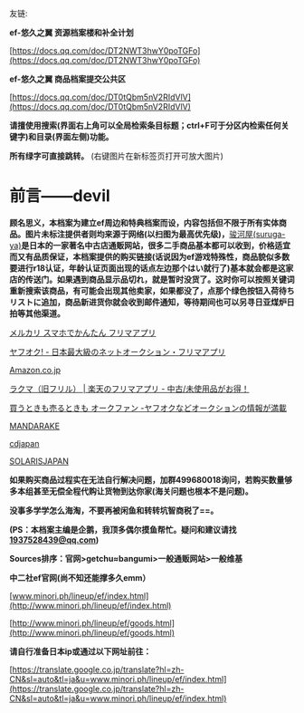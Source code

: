 友链:

**ef-悠久之翼 资源档案楼和补全计划**

[https://docs.qq.com/doc/DT2NWT3hwY0poTGFo](https://docs.qq.com/doc/DT2NWT3hwY0poTGFo)

**ef-悠久之翼 商品档案提交公共区**

[https://docs.qq.com/doc/DT0tQbm5nV2RIdVlV](https://docs.qq.com/doc/DT0tQbm5nV2RIdVlV)

**请擅使用搜索(界面右上角可以全局检索条目标题；ctrl+F可于分区内检索任何关键字)和目录(界面左侧)功能。**

**所有****绿字****可直接跳转。** (右键图片在新标签页打开可放大图片)

# **前言**——devil

**顾名思义，本档案为建立ef周边和特典档案而设，内容包括但不限于所有实体商品。图片未标注提供者则均来源于网络(以扫图为最高优先级)，**[骏河屋(suruga-ya)](https://www.suruga-ya.jp)**是日本的一家著名中古店通贩网站，很多二手商品基本都可以收到，价格适宜而又有品质保证，本档案提供的购买链接(话说因为ef游戏特殊性，商品貌似多数要进行r18认证，年龄认证页面出现的话点左边那个はい就行了)基本就会都是这家店的传送门。如果遇到商品显示****品切れ****，就是暂时没货了。这时你可以按照关键词重新搜索该商品，有可能会出现其他卖家，如果都没了，点那个绿色按钮****入荷待ちリストに追加****，商品新进货你就会收到邮件通知，等待期间也可以另寻日亚煤炉日拍等其他渠道。**

[メルカリ スマホでかんたん フリマアプリ](https://www.mercari.com/jp/)

[ヤフオク! - 日本最大級のネットオークション・フリマアプリ](https://auctions.yahoo.co.jp/)

[Amazon.co.jp](https://www.amazon.co.jp)

[ラクマ（旧フリル） | 楽天のフリマアプリ - 中古/未使用品がお得！](https://fril.jp/)

[買うときも売るときも オークファン -ヤフオクなどオークションの情報が満載](https://aucfan.com/)

[MANDARAKE](https://order.mandarake.co.jp/order/)

[cdjapan](http://www.cdjapan.co.jp/searches?page=1&term.media_format=&q=ef+-+a+fairy+tale+of+the+two)

[SOLARISJAPAN](https://solarisjapan.com/search#q=ef%20a%20fairy%20tale%20of%20the%20two&page=0)

**如果购买商品过程实在无法自行解决问题，加群499680018询问，若购买数量够多本组甚至无偿全程代购让货物到达你家(海关问题也根本不是问题)。**

**没事多学学怎么海淘，不要再被闲鱼和转转坑智商税了==。**

**(PS：本档案主编是企鹅，我顶多偶尔摸鱼帮忙。疑问和建议请找****1937528439@qq.com****)**

**Sources排序：官网>getchu≈bangumi>一般通贩网站>一般维基**

**中二社ef官网(尚不知还能撑多久emm）**

[www.minori.ph/lineup/ef/index.html](http://www.minori.ph/lineup/ef/index.html)

[http://www.minori.ph/lineup/ef/goods.html](http://www.minori.ph/lineup/ef/goods.html)

**请自行准备日本ip或通过以下网址前往：**

[https://translate.google.co.jp/translate?hl=zh-CN&sl=auto&tl=ja&u=www.minori.ph/lineup/ef/index.html](https://translate.google.co.jp/translate?hl=zh-CN&sl=auto&tl=ja&u=www.minori.ph/lineup/ef/index.html)
